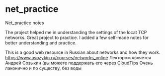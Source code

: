 # net_practice
Net_practice notes

The project helped me in understanding the settings of the locat TCP networks. 
Great project to practice. 
I added a few self-made notes for better understanding and practice.

This is a good web resource in Russian about networks and how they work. https://www.asozykin.ru/courses/networks_online
Лектором является Андрей Созыкин (вы можете поддержать его через CloudTips
Очень лаконично и по существу, без воды
